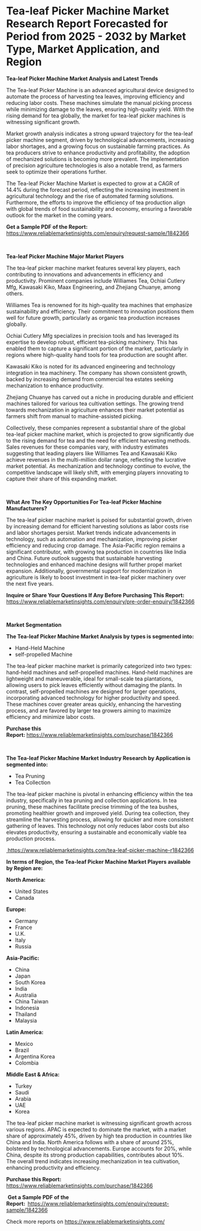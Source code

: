 <p><h1>Tea-leaf Picker Machine Market Research Report Forecasted for Period from 2025 -  2032 by Market Type, Market Application, and Region</h1></p><p><strong>Tea-leaf Picker Machine Market Analysis and Latest Trends</strong></p>
<p><p>The Tea-leaf Picker Machine is an advanced agricultural device designed to automate the process of harvesting tea leaves, improving efficiency and reducing labor costs. These machines simulate the manual picking process while minimizing damage to the leaves, ensuring high-quality yield. With the rising demand for tea globally, the market for tea-leaf picker machines is witnessing significant growth.</p><p>Market growth analysis indicates a strong upward trajectory for the tea-leaf picker machine segment, driven by technological advancements, increasing labor shortages, and a growing focus on sustainable farming practices. As tea producers strive to enhance productivity and profitability, the adoption of mechanized solutions is becoming more prevalent. The implementation of precision agriculture technologies is also a notable trend, as farmers seek to optimize their operations further.</p><p>The Tea-leaf Picker Machine Market is expected to grow at a CAGR of 14.4% during the forecast period, reflecting the increasing investment in agricultural technology and the rise of automated farming solutions. Furthermore, the efforts to improve the efficiency of tea production align with global trends of food sustainability and economy, ensuring a favorable outlook for the market in the coming years.</p></p>
<p><strong>Get a Sample PDF of the Report:&nbsp;</strong> <a href="https://www.reliablemarketinsights.com/enquiry/request-sample/1842366?utm_campaign=3258&utm_medium=2&utm_source=Github&utm_content=ia&utm_term=26032025&utm_id=tea-leaf-picker-machine">https://www.reliablemarketinsights.com/enquiry/request-sample/1842366</a></p>
<p>&nbsp;</p>
<p><strong>Tea-leaf Picker Machine Major Market Players</strong></p>
<p><p>The tea-leaf picker machine market features several key players, each contributing to innovations and advancements in efficiency and productivity. Prominent companies include Williames Tea, Ochiai Cutlery Mfg, Kawasaki Kiko, Maax Engineering, and Zhejiang Chuanye, among others. </p><p>Williames Tea is renowned for its high-quality tea machines that emphasize sustainability and efficiency. Their commitment to innovation positions them well for future growth, particularly as organic tea production increases globally. </p><p>Ochiai Cutlery Mfg specializes in precision tools and has leveraged its expertise to develop robust, efficient tea-picking machinery. This has enabled them to capture a significant portion of the market, particularly in regions where high-quality hand tools for tea production are sought after.</p><p>Kawasaki Kiko is noted for its advanced engineering and technology integration in tea machinery. The company has shown consistent growth, backed by increasing demand from commercial tea estates seeking mechanization to enhance productivity. </p><p>Zhejiang Chuanye has carved out a niche in producing durable and efficient machines tailored for various tea cultivation settings. The growing trend towards mechanization in agriculture enhances their market potential as farmers shift from manual to machine-assisted picking.</p><p>Collectively, these companies represent a substantial share of the global tea-leaf picker machine market, which is projected to grow significantly due to the rising demand for tea and the need for efficient harvesting methods. Sales revenues for these companies vary, with industry estimates suggesting that leading players like Williames Tea and Kawasaki Kiko achieve revenues in the multi-million dollar range, reflecting the lucrative market potential. As mechanization and technology continue to evolve, the competitive landscape will likely shift, with emerging players innovating to capture their share of this expanding market.</p></p>
<p>&nbsp;</p>
<p><strong>What Are The Key Opportunities For Tea-leaf Picker Machine Manufacturers?</strong></p>
<p><p>The tea-leaf picker machine market is poised for substantial growth, driven by increasing demand for efficient harvesting solutions as labor costs rise and labor shortages persist. Market trends indicate advancements in technology, such as automation and mechanization, improving picker efficiency and reducing crop damage. The Asia-Pacific region remains a significant contributor, with growing tea production in countries like India and China. Future outlook suggests that sustainable harvesting technologies and enhanced machine designs will further propel market expansion. Additionally, governmental support for modernization in agriculture is likely to boost investment in tea-leaf picker machinery over the next five years.</p></p>
<p><strong>Inquire or Share Your Questions If Any Before Purchasing This Report:</strong> <a href="https://www.reliablemarketinsights.com/enquiry/pre-order-enquiry/1842366?utm_campaign=3258&utm_medium=2&utm_source=Github&utm_content=ia&utm_term=26032025&utm_id=tea-leaf-picker-machine">https://www.reliablemarketinsights.com/enquiry/pre-order-enquiry/1842366</a></p>
<p>&nbsp;</p>
<p><strong>Market Segmentation</strong></p>
<p><strong>The Tea-leaf Picker Machine Market Analysis by types is segmented into:</strong></p>
<p><ul><li>Hand-Held Machine</li><li>self-propelled Machine</li></ul></p>
<p><p>The tea-leaf picker machine market is primarily categorized into two types: hand-held machines and self-propelled machines. Hand-held machines are lightweight and maneuverable, ideal for small-scale tea plantations, allowing users to pick leaves efficiently without damaging the plants. In contrast, self-propelled machines are designed for larger operations, incorporating advanced technology for higher productivity and speed. These machines cover greater areas quickly, enhancing the harvesting process, and are favored by larger tea growers aiming to maximize efficiency and minimize labor costs.</p></p>
<p><strong>Purchase this Report:&nbsp;</strong><a href="https://www.reliablemarketinsights.com/purchase/1842366?utm_campaign=3258&utm_medium=2&utm_source=Github&utm_content=ia&utm_term=26032025&utm_id=tea-leaf-picker-machine">https://www.reliablemarketinsights.com/purchase/1842366</a></p>
<p>&nbsp;</p>
<p><strong>The Tea-leaf Picker Machine Market Industry Research by Application is segmented into:</strong></p>
<p><ul><li>Tea Pruning</li><li>Tea Collection</li></ul></p>
<p><p>The tea-leaf picker machine is pivotal in enhancing efficiency within the tea industry, specifically in tea pruning and collection applications. In tea pruning, these machines facilitate precise trimming of the tea bushes, promoting healthier growth and improved yield. During tea collection, they streamline the harvesting process, allowing for quicker and more consistent gathering of leaves. This technology not only reduces labor costs but also elevates productivity, ensuring a sustainable and economically viable tea production process.</p></p>
<p><a href="https://www.reliablemarketinsights.com/tea-leaf-picker-machine-r1842366?utm_campaign=3258&utm_medium=2&utm_source=Github&utm_content=ia&utm_term=26032025&utm_id=tea-leaf-picker-machine">&nbsp;https://www.reliablemarketinsights.com/tea-leaf-picker-machine-r1842366</a></p>
<p><strong>In terms of Region, the Tea-leaf Picker Machine Market Players available by Region are:</strong></p>
<p>
    <p> <strong> North America: </strong>
        <ul>
            <li>United States</li>
            <li>Canada</li>
        </ul>
        </p> 
    <p> <strong> Europe: </strong>
        <ul>
            <li>Germany</li>
            <li>France</li>
            <li>U.K.</li>
            <li>Italy</li>
            <li>Russia</li>
        </ul>
        </p> 
    <p> <strong> Asia-Pacific: </strong>
        <ul>
            <li>China</li>
            <li>Japan</li>
            <li>South Korea</li>
            <li>India</li>
            <li>Australia</li>
            <li>China Taiwan</li>
            <li>Indonesia</li>
            <li>Thailand</li>
            <li>Malaysia</li>
        </ul>
        </p> 
    <p> <strong> Latin America: </strong>
        <ul>
            <li>Mexico</li>
            <li>Brazil</li>
            <li>Argentina Korea</li>
            <li>Colombia</li>
        </ul>
        </p> 
    <p> <strong> Middle East & Africa: </strong>
        <ul>
            <li>Turkey</li>
            <li>Saudi</li>
            <li>Arabia</li>
            <li>UAE</li>
            <li>Korea</li>
        </ul>
    </p>
    </p>
<p><p>The tea-leaf picker machine market is witnessing significant growth across various regions. APAC is expected to dominate the market, with a market share of approximately 45%, driven by high tea production in countries like China and India. North America follows with a share of around 25%, bolstered by technological advancements. Europe accounts for 20%, while China, despite its strong production capabilities, contributes about 10%. The overall trend indicates increasing mechanization in tea cultivation, enhancing productivity and efficiency.</p></p>
<p><strong>Purchase this Report: </strong><a href="https://www.reliablemarketinsights.com/purchase/1842366?utm_campaign=3258&utm_medium=2&utm_source=Github&utm_content=ia&utm_term=26032025&utm_id=tea-leaf-picker-machine">https://www.reliablemarketinsights.com/purchase/1842366</a></p>
<p>&nbsp;<strong>Get a Sample PDF of the Report:&nbsp;&nbsp;</strong><a href="https://www.reliablemarketinsights.com/enquiry/request-sample/1842366?utm_campaign=3258&utm_medium=2&utm_source=Github&utm_content=ia&utm_term=26032025&utm_id=tea-leaf-picker-machine">https://www.reliablemarketinsights.com/enquiry/request-sample/1842366</a></p>
<p><strong></strong></p>
<p>Check more reports on <a href="https://www.reliablemarketinsights.com/?utm_campaign=3258&utm_medium=2&utm_source=Github&utm_content=ia&utm_term=26032025&utm_id=tea-leaf-picker-machine">https://www.reliablemarketinsights.com/</a></p>